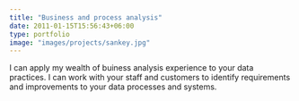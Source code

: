 ```yaml
---
title: "Business and process analysis"
date: 2011-01-15T15:56:43+06:00
type: portfolio
image: "images/projects/sankey.jpg"
---
```

I can apply my wealth of buiness analysis experience to your data practices.
I can work with your staff and customers to identify requirements and improvements to your data processes and systems.